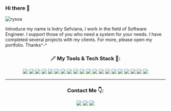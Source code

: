### Hi there 👋
![rysxa](https://user-images.githubusercontent.com/61085159/172020349-58b8e8b9-7542-4b06-a1c7-177fa761781a.png)

Introduce my name is Indry Sefviana, I work in the field of Software Engineer. I support those of you who need a system for your needs. I have completed several projects with my clients. For more, please open my portfolio. Thanks^-^

<h3 align="center">🪄 My Tools & Tech Stack 🚀:</h3>
<p align="center">
 <img src = "https://img.shields.io/badge/-HTML5-E34F26?style=flat&logo=html5&logoColor=white"> 
 <img src = "https://img.shields.io/badge/-CSS3-1572B6?style=flat&logo=css3&logoColor=white"> 
 <img src="https://img.shields.io/badge/-Bootstrap-563D7C?style=flat&logo=bootstrap&logoColor=white"> 
 <img src="https://img.shields.io/badge/-Tailwind%20CSS-blue?style=flat&logo=tailwindcss&logoColor=white">
 <img src="https://img.shields.io/badge/-JavaScript-eed718?style=flat&logo=javascript&logoColor=ffffff">     
 <img src="http://img.shields.io/badge/-Git-F1502F?style=flat&logo=git&logoColor=FFFFFF"> 
 <img src="http://img.shields.io/badge/-Github-000000?style=flat&logo=github&logoColor=FFFFFF">
 <img src="http://img.shields.io/badge/-VS%20Code-007ACC?style=flat&logo=visual%20studio%20code&logoColor=white">
 <img src = "https://img.shields.io/badge/-Linux-E34F26?style=flat&logo=linux&logoColor=white"> 
 <img src = "https://img.shields.io/badge/-Docker-2193eb?style=flat&logo=docker&logoColor=white"> 
 <img src = "https://img.shields.io/badge/-DBeaver-3F2E3E?style=flat&logo=dbeaver&logoColor=white"> 
 <img src = "https://img.shields.io/badge/-Jira-074dd2?style=flat&logo=jira&logoColor=white"> 
 <img src = "https://img.shields.io/badge/-Trello-007dc6?style=flat&logo=trello&logoColor=white"> 
 <img src = "https://img.shields.io/badge/-Canva-5D12D2?style=flat&logo=canva&logoColor=white">
 <img src = "https://img.shields.io/badge/-Figma-FF6AC2?style=flat&logo=figma&logoColor=white">
 <img src = "https://img.shields.io/badge/-PHP-6d81b6?style=flat&logo=php&logoColor=white"> 
 <img src = "https://img.shields.io/badge/-CodeIgniter-ee4323?style=flat&logo=codeigniter&logoColor=white"> 
 <img src = "https://img.shields.io/badge/-Laravel-ff2d20?style=flat&logo=laravel&logoColor=white"> 
 <img src = "https://img.shields.io/badge/-Golang-69d7e4?style=flat&logo=go&logoColor=white"> 
 <img src = "https://img.shields.io/badge/-Reactjs-75C2F6?style=flat&logo=react&logoColor=white">
</p>

---

<h3 align="center">Contact Me 👇:</h3>
  
<p align="center">
    <a href="mailto:indrysfa@gmail.com" target="_blank"><img src="https://img.shields.io/badge/-Gmail-D14836?style=for-the-badge&logo=gmail&logoColor=white"></a> 
    <a href="https://www.linkedin.com/in/indry-sefviana/" traget-"_blank"><img src="https://img.shields.io/badge/-Linkedin-0077B5?style=for-the-badge&logo=linkedin&logoColor=white"></a>
    <a href="https://rysxa.carrd.co/" traget-"_blank"><img src="https://img.shields.io/badge/-☕️Donate-F4DFB6?style=for-the-badge&logo=coffee&logoColor=white"></a>
</a>
</p>
